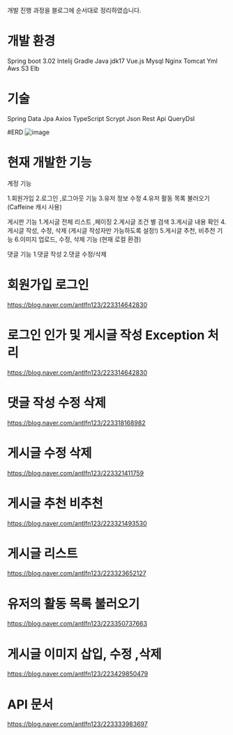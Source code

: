 개발 진행 과정을 블로그에 순서대로 정리하였습니다.

# 개발 환경
Spring boot 3.02
Intelij
Gradle
Java jdk17
Vue.js
Mysql
Nginx
Tomcat
Yml
Aws
S3
Elb

# 기술
Spring Data Jpa
Axios
TypeScript
Scrypt
Json 
Rest Api
QueryDsl


#ERD
![image](https://github.com/syh0726/Board/assets/66738912/1197c560-9176-4aeb-b431-28c5526cfc55)




# 현재 개발한 기능
계정 기능

1.회원가입
2.로그인 ,로그아웃 기능
3.유저 정보 수정
4.유저 활동 목록 불러오기 (Caffeine 캐시 사용)

게시판 기능
1.게시글 전체 리스트 ,페이징
2.게시글 조건 별 검색
3.게시글 내용 확인
4.게시글 작성, 수정, 삭제 (게시글 작성자만 가능하도록 설정!)
5.게시글 추천, 비추천 기능
6.이미지 업로드, 수정, 삭제 기능 (현재 로컬 환경) 


댓글 기능
1.댓글 작성
2.댓글 수정/삭제



# 회원가입 로그인
https://blog.naver.com/antlfn123/223314642830

# 로그인 인가 및 게시글 작성 Exception 처리
https://blog.naver.com/antlfn123/223314642830

# 댓글 작성 수정 삭제
https://blog.naver.com/antlfn123/223318168982

# 게시글 수정 삭제
https://blog.naver.com/antlfn123/223321411759

# 게시글 추천 비추천
https://blog.naver.com/antlfn123/223321493530

# 게시글 리스트
https://blog.naver.com/antlfn123/223323652127

# 유저의 활동 목록 불러오기
https://blog.naver.com/antlfn123/223350737663

# 게시글 이미지 삽입, 수정 ,삭제
https://blog.naver.com/antlfn123/223429850479




# API 문서
https://blog.naver.com/antlfn123/223333983697
